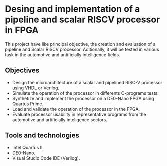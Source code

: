 # Desing and implementation of a pipeline and scalar RISCV processor in FPGA

  This project have like principal objective, the creation and evaluation of a pipeline and Scalar RISCV processor. Aditionally, it will be tested in various task in the automotive and antificially intelligence fields.

  ## Objectives

  - Design the microarchitecture of a scalar and pipelined RISC-V processor using VHDL or Verilog.
  - Simulate the operation of the processor in differents C-programs tests.
  - Synthetize and implement the processor on a DE0-Nano FPGA using Quartus Prime.
  - Load and validate the operation of the processor in the FPGA.
  - Evaluate processor usability in representative programs from the automotive and artificially inteligence sectors.

## Tools and technologies

- Intel Quartus II.
- DE0-Nano.
- Visual Studio Code IDE (Verilog).

  
